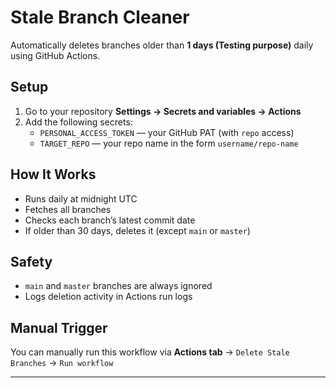 #  Stale Branch Cleaner 

Automatically deletes branches older than **1 days (Testing purpose)** daily using GitHub Actions.

##  Setup

1. Go to your repository **Settings → Secrets and variables → Actions**
2. Add the following secrets:
   - `PERSONAL_ACCESS_TOKEN` — your GitHub PAT (with `repo` access)
   - `TARGET_REPO` — your repo name in the form `username/repo-name`

##  How It Works

- Runs daily at midnight UTC
- Fetches all branches
- Checks each branch’s latest commit date
- If older than 30 days, deletes it (except `main` or `master`)

##  Safety

- `main` and `master` branches are always ignored
- Logs deletion activity in Actions run logs

##  Manual Trigger

You can manually run this workflow via **Actions tab** → `Delete Stale Branches` → `Run workflow`

---
